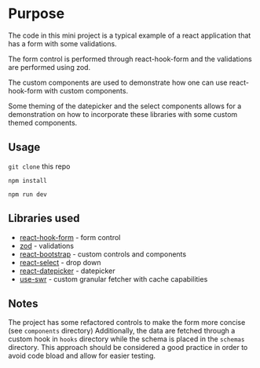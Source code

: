 # Purpose

The code in this mini project is a typical example of a react application that has a form with some validations.

The form control is performed through react-hook-form and the validations are performed using zod.

The custom components are used to demonstrate how one can use react-hook-form with custom components.

Some theming of the datepicker and the select components allows for a demonstration on how to incorporate these libraries with some custom themed components.

## Usage

`git clone` this repo

`npm install`

`npm run dev`

## Libraries used

- [react-hook-form](https://react-hook-form.com/) - form control
- [zod](https://zod.dev/) - validations
- [react-bootstrap](https://react-bootstrap.github.io/) - custom controls and components
- [react-select](https://react-select.com/) - drop down
- [react-datepicker](https://reactdatepicker.com/) - datepicker
- [use-swr](https://swr.vercel.app/) - custom granular fetcher with cache capabilities

## Notes

The project has some refactored controls to make the form more concise (see `components` directory) Additionally, the data are fetched through a custom hook in `hooks` directory while the schema is placed in the `schemas` directory. This approach should be considered a good practice in order to avoid code bload and allow for easier testing.
